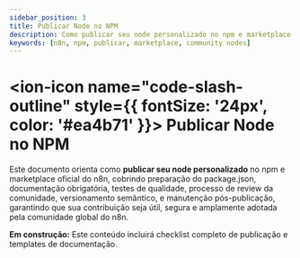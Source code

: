 ```yaml
---
sidebar_position: 3
title: Publicar Node no NPM
description: Como publicar seu node personalizado no npm e marketplace n8n
keywords: [n8n, npm, publicar, marketplace, community nodes]
---
```


# <ion-icon name="code-slash-outline" style={{ fontSize: '24px', color: '#ea4b71' }}></ion-icon> Publicar Node no NPM

Este documento orienta como **publicar seu node personalizado** no npm e marketplace oficial do n8n, cobrindo preparação do package.json, documentação obrigatória, testes de qualidade, processo de review da comunidade, versionamento semântico, e manutenção pós-publicação, garantindo que sua contribuição seja útil, segura e amplamente adotada pela comunidade global do n8n.

**Em construção:** Este conteúdo incluirá checklist completo de publicação e templates de documentação.
